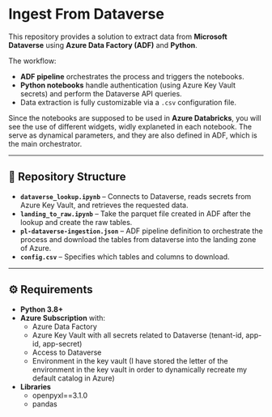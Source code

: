 # Ingest From Dataverse

This repository provides a solution to extract data from **Microsoft Dataverse** using **Azure Data Factory (ADF)** and **Python**.

The workflow:
- **ADF pipeline** orchestrates the process and triggers the notebooks.
- **Python notebooks** handle authentication (using Azure Key Vault secrets) and perform the Dataverse API queries.
- Data extraction is fully customizable via a `.csv` configuration file.

Since the notebooks are supposed to be used in **Azure Databricks**, you will see the use of different widgets, widly explaneted in each notebook. The serve as dynamical parameters, and they are also defined in ADF, which is the main orchestrator.

---

## 📂 Repository Structure

- **`dataverse_lookup.ipynb`** – Connects to Dataverse, reads secrets from Azure Key Vault, and retrieves the requested data.
- **`landing_to_raw.ipynb`** – Take the parquet file created in ADF after the lookup and create the raw tables.
- **`pl-dataverse-ingestion.json`** – ADF pipeline definition to orchestrate the process and download the tables from dataverse into the landing zone of Azure.
- **`config.csv`** – Specifies which tables and columns to download.

---

## ⚙️ Requirements

- **Python 3.8+**
- **Azure Subscription** with:
  - Azure Data Factory
  - Azure Key Vault with all secrets related to Dataverse (tenant-id, app-id, app-secret)
  - Access to Dataverse
  - Environment in the key vault (I have stored the letter of the environment in the key vault in order to dynamically recreate my default catalog in Azure)
- **Libraries**
  - openpyxl==3.1.0
  - pandas
